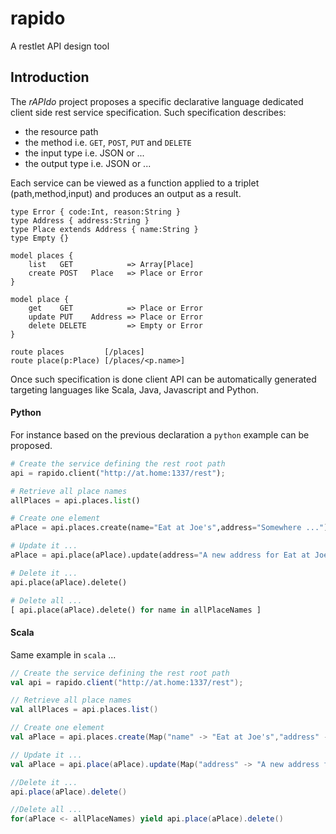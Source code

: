 rapido
======

A restlet API design tool 

## Introduction

The *rAPIdo* project proposes a specific declarative language dedicated client side
rest service specification. Such specification describes:
- the resource path
- the method i.e. `GET`, `POST`, `PUT` and `DELETE`
- the input type i.e. JSON or ...
- the output type i.e. JSON or ...

Each service can be viewed as a function applied to a triplet (path,method,input)
and produces an output as a result.

```
type Error { code:Int, reason:String }
type Address { address:String }
type Place extends Address { name:String }
type Empty {}

model places {
    list   GET            => Array[Place]
    create POST   Place   => Place or Error
}

model place {
    get    GET            => Place or Error
    update PUT    Address => Place or Error
    delete DELETE         => Empty or Error
}

route places         [/places]
route place(p:Place) [/places/<p.name>]
```

Once such specification is done client API can be automatically generated targeting languages
like Scala, Java, Javascript and Python. 

#### Python

For instance based on the previous declaration a `python` example can be proposed.

``` python
# Create the service defining the rest root path
api = rapido.client("http://at.home:1337/rest");

# Retrieve all place names
allPlaces = api.places.list()

# Create one element
aPlace = api.places.create(name="Eat at Joe's",address="Somewhere ...")

# Update it ...
aPlace = api.place(aPlace).update(address="A new address for Eat at Joe's")

# Delete it ...
api.place(aPlace).delete()

# Delete all ...
[ api.place(aPlace).delete() for name in allPlaceNames ]
```

#### Scala 

Same example in `scala` ...

``` scala
// Create the service defining the rest root path
val api = rapido.client("http://at.home:1337/rest");

// Retrieve all place names
val allPlaces = api.places.list()

// Create one element
val aPlace = api.places.create(Map("name" -> "Eat at Joe's","address" -> "Somewhere ..."))

// Update it ...
val aPlace = api.place(aPlace).update(Map("address" -> "A new address for Eat at Joe's"))

//Delete it ...
api.place(aPlace).delete()

//Delete all ...
for(aPlace <- allPlaceNames) yield api.place(aPlace).delete()
```
